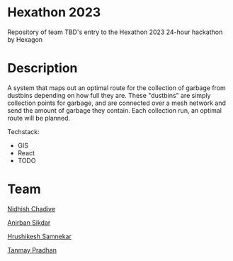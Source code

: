 # Hexathon 2023
Repository of team TBD's entry to the Hexathon 2023 24-hour hackathon by Hexagon

# Description
A system that maps out an optimal route for the collection of garbage from dustbins depending on how full they are. These "dustbins" are simply collection points for garbage, and are connected over a mesh network and send the amount of garbage they contain. Each collection run, an optimal route will be planned. 

Techstack:
- GIS
- React
- TODO

# Team
[Nidhish Chadive](https://github.com/ru2saig)

[Anirban Sikdar](https://github.com/anirban-1009)

[Hrushikesh Samnekar](https://github.com/hrushikesh-sam)

[Tanmay Pradhan](https://github.com/tanmaypradhan4112)
